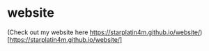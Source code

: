 # website

(Check out my website here https://starplatin4m.github.io/website/)[https://starplatin4m.github.io/website/]
